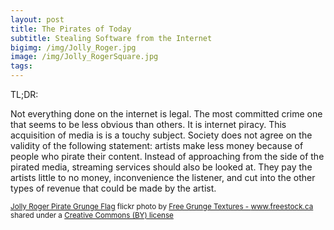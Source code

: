 ```yaml
---
layout: post
title: The Pirates of Today
subtitle: Stealing Software from the Internet
bigimg: /img/Jolly_Roger.jpg
image: /img/Jolly_RogerSquare.jpg
tags:
---
```

TL;DR:

Not everything done on the internet is legal. The most committed crime one that seems to be less obvious than others. It is internet piracy. This acquisition of media is is a touchy subject. Society does not agree on the validity of the following statement: artists make less money because of people who pirate their content. Instead of approaching from the side of the pirated media, streaming services should also be looked at. They pay the artists little to no money, inconvenience the listener, and cut into the other types of revenue that could be made by the artist.



<small><a title="Jolly Roger Pirate Grunge Flag" href="https://flickr.com/photos/80497449@N04/7377925440">Jolly Roger Pirate Grunge Flag</a> flickr photo by <a href="https://flickr.com/people/80497449@N04">Free Grunge Textures - www.freestock.ca</a> shared under a <a href="https://creativecommons.org/licenses/by/2.0/">Creative Commons (BY) license</a> </small>
